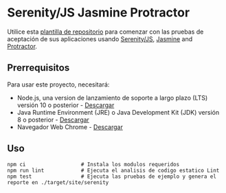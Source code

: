 # Serenity/JS Jasmine Protractor

Utilice esta [plantilla de repositorio](https://help.github.com/en/articles/creating-a-repository-from-a-template)
para comenzar con las pruebas de aceptación de sus aplicaciones usando [Serenity/JS](https://serenity-js.org), 
[Jasmine](https://jasmine.github.io/) and [Protractor](https://www.protractortest.org/#/).

## Prerrequisitos

Para usar este proyecto, necesitará:
- Node.js, una version de lanzamiento de soporte a largo plazo (LTS) versión 10 o posterior - [Descargar](https://nodejs.org/en/)
- Java Runtime Environment (JRE) o Java Development Kit (JDK) versión 8 o posterior - [Descargar](https://adoptopenjdk.net/)
- Navegador Web Chrome - [Descargar](https://www.google.com/intl/es-419/chrome/)

## Uso

```
npm ci                  # Instala los modulos requeridos
npm run lint            # Ejecuta el analisis de codigo estatico Lint
npm test                # Ejecuta las pruebas de ejemplo y genera el reporte en ./target/site/serenity
```
